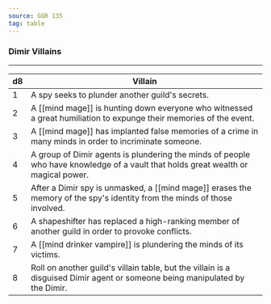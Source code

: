 ```yaml
---
source: GGR 135
tag: table
---
```


### Dimir Villains
---
|d8|Villain|
|----|------------|
|1|A spy seeks to plunder another guild's secrets.|
|2|A [[mind mage]] is hunting down everyone who witnessed a great humiliation to expunge their memories of the event.|
|3|A [[mind mage]] has implanted false memories of a crime in many minds in order to incriminate someone.|
|4|A group of Dimir agents is plundering the minds of people who have knowledge of a vault that holds great wealth or magical power.|
|5|After a Dimir spy is unmasked, a [[mind mage]] erases the memory of the spy's identity from the minds of those involved.|
|6|A shapeshifter has replaced a high-ranking member of another guild in order to provoke conflicts.|
|7|A [[mind drinker vampire]] is plundering the minds of its victims.|
|8|Roll on another guild's villain table, but the villain is a disguised Dimir agent or someone being manipulated by the Dimir.|
